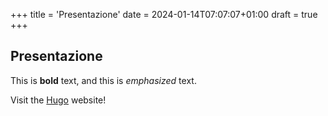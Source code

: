 +++
title = 'Presentazione'
date = 2024-01-14T07:07:07+01:00
draft = true
+++
## Presentazione

This is **bold** text, and this is *emphasized* text.

Visit the [Hugo](https://gohugo.io) website!